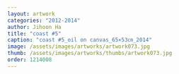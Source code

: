 ```yaml
---
layout: artwork
categories: "2012-2014"
author: Jihoon Ha
title: "coast #5"
caption: "coast #5_oil on canvas_65×53㎝_2014"
image: /assets/images/artworks/artwork073.jpg
thumb: /assets/images/artworks/thumbs/artwork073.jpg
order: 1214008
---
```

